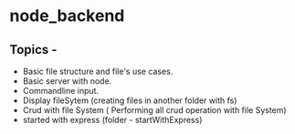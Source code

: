 # node_backend
 ## Topics -
* Basic file structure and file's use cases. <br/>
* Basic server with node.<br/>
* Commandline input. <br/>
* Display fileSytem (creating files in another folder with fs) <br/>
* Crud with file System ( Performing all crud operation with file System) <br/>
* started with express (folder - startWithExpress) <br/>
 
